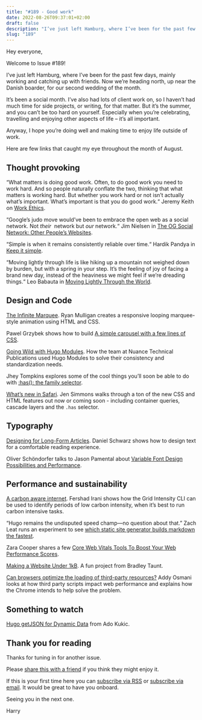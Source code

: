 ```yaml
---
title: "#189 - Good work"
date: 2022-08-26T09:37:01+02:00
draft: false
description: "I’ve just left Hamburg, where I’ve been for the past few days, working and seeing friends. Now we’re heading north, up near the Danish boarder, for our second wedding of what’s been a busy month."
slug: "189"
---
```


Hey everyone,

Welcome to Issue #189! 

I’ve just left Hamburg, where I’ve been for the past few days, mainly working and catching up with friends. Now we’re heading north, up near the Danish boarder, for our second wedding of the month.

It’s been a social month. I’ve also had lots of client work on, so I haven’t had much time for side projects, or writing, for that matter. But it’s the summer, and you can’t be too hard on yourself. Especially when you’re celebrating, travelling and enjoying other aspects of life – it’s all important.

Anyway, I hope you’re doing well and making time to enjoy life outside of work. 

Here are few links that caught my eye throughout the month of August.

## Thought provoking

“What matters is doing good work. Often, to do good work you need to work hard. And so people naturally conflate the two, thinking that what matters is working hard. But whether you work hard or not isn’t actually what’s important. What’s important is that you do good work.“ Jeremy Keith on [Work Ethics](https://adactio.com/journal/19392).

“Google’s judo move would’ve been to embrace the open web as a social network. Not *their*
 network but *our* network.“ Jim Nielsen in [The OG Social Network: Other People’s Websites](https://blog.jim-nielsen.com/2022/other-peoples-websites/).

“Simple is when it remains consistently reliable over time.“ Hardik Pandya in [Keep it simple](https://hvpandya.com/keeping-it-simple).

“Moving lightly through life is like hiking up a mountain not weighed down by burden, but with a spring in your step. It’s the feeling of joy of facing a brand new day, instead of the heaviness we might feel if we’re dreading things.“ Leo Babauta in [Moving Lightly Through the World](https://zenhabits.net/lightness/). 

## Design and Code

[The Infinite Marquee](https://ryanmulligan.dev/blog/css-marquee/). Ryan Mulligan creates a responsive looping marquee-style animation using HTML and CSS.

Pawel Grzybek shows how to build [A simple carousel with a few lines of CSS](https://pawelgrzybek.com/a-simple-carousel-with-a-few-lines-of-css/). 

[Going Wild with Hugo Modules](https://cloudcannon.com/blog/going-wild-with-hugo-modules/). How the team at Nuance Technical Publications used Hugo Modules to solve their consistency and standardization needs.

Jhey Tompkins explores some of the cool things you’ll soon be able to do with [:has(): the family selector](https://developer.chrome.com/blog/has-m105/). 

[What’s new in Safari](https://shoptalkshow.com/529/). Jen Simmons walks through a ton of the new CSS and HTML features out now or coming soon - including container queries, cascade layers and the `.has` selector.

## Typography

[Designing for Long-Form Articles](https://css-tricks.com/designing-for-long-form-articles/). Daniel Schwarz shows how to design text for a comfortable reading experience.

Oliver Schöndorfer talks to Jason Pamental about [Variable Font Design Possibilities and Performance](https://pimpmytype.com/talk03/).

## Performance and sustainability

[A carbon aware internet](https://www.fershad.com/writing/a-carbon-aware-internet/). Fershad Irani shows how the Grid Intensity CLI can be used to identify periods of low carbon intensity, when it’s best to run carbon intensive tasks.

“Hugo remains the undisputed speed champ—no question about that.” Zach Leat runs an experiment to see [which static site generator builds markdown the fastest](https://www.zachleat.com/web/build-benchmark/).

Zara Cooper shares a few [Core Web Vitals Tools To Boost Your Web Performance Scores](https://www.smashingmagazine.com/2022/08/core-web-vitals-tools-boost-performance/). 

[Making a Website Under 1kB](https://tdarb.org/blog/under-1kb.html). A fun project from Bradley Taunt.

[Can browsers optimize the loading of third-party resources?](https://developer.chrome.com/blog/third-party-scripts/) Addy Osmani looks at how third party scripts impact web performance and explains how the Chrome intends to help solve the problem.

## Something to watch

[Hugo getJSON for Dynamic Data](https://www.youtube.com/watch?v=HN6EOTagV4s) from Ado Kukic.

## Thank you for reading

Thanks for tuning in for another issue.

Please [share this with a friend](https://harrycresswell.com/newsletter/189) if you think they might enjoy it.

If this is your first time here you can [subscribe via RSS](https://harrycresswell.com/feeds/) or [subscribe via email](https://harrycresswell.us14.list-manage.com/subscribe/post?u=4e8fba8d0ab4a857159c0104e&id=d6ad2b65ca). It would be great to have you onboard.

Seeing you in the next one.

Harry
